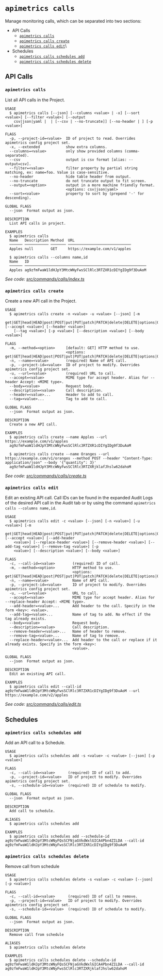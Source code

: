 `apimetrics calls`
==================

Manage monitoring calls, which can be separated into two sections:

* API Calls
  * [`apimetrics calls`](#apimetrics-calls)
  * [`apimetrics calls create`](#apimetrics-calls-create)
  * [`apimetrics calls edit`](#apimetrics-calls-edit)\
* Schedules
  * [`apimetrics calls schedules add`](#apimetrics-calls-schedules-add)
  * [`apimetrics calls schedules delete`](#apimetrics-calls-schedules-delete)

## API Calls

### `apimetrics calls`

List all API calls in the Project.

```
USAGE
  $ apimetrics calls [--json] [--columns <value> | -x] [--sort <value>] [--filter <value>] [--output
    csv|json|yaml |  | [--csv | --no-truncate]] [--no-header | ] [-p <value>]

FLAGS
  -p, --project-id=<value>  ID of project to read. Overrides apimetrics config project set.
  -x, --extended            show extra columns.
  --columns=<value>         only show provided columns (comma-separated).
  --csv                     output is csv format [alias: --output=csv].
  --filter=<value>          filter property by partial string matching, ex: name=foo. Value is case-sensitive.
  --no-header               hide table header from output.
  --no-truncate             do not truncate output to fit screen.
  --output=<option>         output in a more machine friendly format.
                            <options: csv|json|yaml>
  --sort=<value>            property to sort by (prepend '-' for descending).

GLOBAL FLAGS
  --json  Format output as json.

DESCRIPTION
  List API calls in project.

EXAMPLES
  $ apimetrics calls
  Name   Description Method  URL
  ────── ─────────── ─────── ─────────────────────────────
  Apples null        GET     https://example.com/v1/apples

  $ apimetrics calls --columns name,id
  Name   ID
  ────── ────────────────────────────────────────────────────────
  Apples ag9zfmFwaW1ldHJpY3MtcWNyFwsSClRlc3RTZXR1cDIYgIDg9f3DuAoM
```

_See code: [src/commands/calls/index.ts](https://github.com/APImetrics/APIm-CLI/blob/v0.2.1/src/commands/calls/index.ts)_

### `apimetrics calls create`

Create a new API call in the Project.

```
USAGE
  $ apimetrics calls create -n <value> -u <value> [--json] [-m
    get|GET|head|HEAD|post|POST|put|PUT|patch|PATCH|delete|DELETE|options|OPTIONS] [--accept <value>] [--header <value>]
    [--tag <value>] [-p <value>] [--description <value>] [--body <value>]

FLAGS
  -m, --method=<option>     [default: GET] HTTP method to use.
                            <options: get|GET|head|HEAD|post|POST|put|PUT|patch|PATCH|delete|DELETE|options|OPTIONS>
  -n, --name=<value>        (required) Name of API call.
  -p, --project-id=<value>  ID of project to modify. Overrides apimetrics config project set.
  -u, --url=<value>         (required) URL to call.
  --accept=<value>          MIME type for accept header. Alias for --header Accept: <MIME type>.
  --body=<value>            Request body.
  --description=<value>     Call description.
  --header=<value>...       Header to add to call.
  --tag=<value>...          Tag to add to call.

GLOBAL FLAGS
  --json  Format output as json.

DESCRIPTION
  Create a new API call.

EXAMPLES
  $ apimetrics calls create --name Apples --url https://example.com/v1/apples
  ag9zfmFwaW1ldHJpY3MtcWNyFwsSClRlc3RTZXR1cDIYgIDg9f3DuAoM

  $ apimetrics calls create --name Oranges --url https://example.com/v1/oranges --method POST --header "Content-Type: application/json" --body '{"quantity": 3}'
  ag9zfmFwaW1ldHJpY3MtcWNyFwsSClRlc3RTZXRjklafJhslw62dahoM
```

_See code: [src/commands/calls/create.ts](https://github.com/APImetrics/APIm-CLI/blob/v0.2.1/src/commands/calls/create.ts)_

### `apimetrics calls edit`

Edit an existing API call. Call IDs can be found in the expanded Audit Logs of the desired API call in the Audit tab or by using the command `apimetrics calls --columns name,id`.

```
USAGE
  $ apimetrics calls edit -c <value> [--json] [-n <value>] [-u <value>] [-m
    get|GET|head|HEAD|post|POST|put|PUT|patch|PATCH|delete|DELETE|options|OPTIONS] [--accept <value>] [--add-header
    <value>] [--replace-header <value>] [--remove-header <value>] [--add-tag <value>] [--remove-tag <value>] [-p
    <value>] [--description <value>] [--body <value>]

FLAGS
  -c, --call-id=<value>        (required) ID of call.
  -m, --method=<option>        HTTP method to use.
                               <options: get|GET|head|HEAD|post|POST|put|PUT|patch|PATCH|delete|DELETE|options|OPTIONS>
  -n, --name=<value>           Name of API call.
  -p, --project-id=<value>     ID of project to modify. Overrides apimetrics config project set.
  -u, --url=<value>            URL to call.
  --accept=<value>             MIME type for accept header. Alias for --replace-header Accept: <MIME type>.
  --add-header=<value>...      Add header to the call. Specify in the form <key>: <value>.
  --add-tag=<value>...         Name of tag to add. No effect if the tag already exists.
  --body=<value>               Request body.
  --description=<value>        Call description.
  --remove-header=<value>...   Name of header to remove.
  --remove-tag=<value>...      Name of tag to remove.
  --replace-header=<value>...  Add header to the call or replace if it already exists. Specify in the form <key>:
                               <value>.

GLOBAL FLAGS
  --json  Format output as json.

DESCRIPTION
  Edit an existing API call.

EXAMPLES
  $ apimetrics calls edit --call-id ag9zfmFwaW1ldHJpY3MtcWNyFwsSClRlc3RTZXR1cDIYgIDg9f3DuAoM --url https://example.com/v2/apples
```

_See code: [src/commands/calls/edit.ts](https://github.com/APImetrics/APIm-CLI/blob/v0.2.1/src/commands/calls/edit.ts)_

## Schedules

### `apimetrics calls schedules add`

Add an API call to a Schedule.

```
USAGE
  $ apimetrics calls schedules add -s <value> -c <value> [--json] [-p <value>]

FLAGS
  -c, --call-id=<value>      (required) ID of call to add.
  -p, --project-id=<value>   ID of project to modify. Overrides apimetrics config project set.
  -s, --schedule-id=<value>  (required) ID of schedule to modify.

GLOBAL FLAGS
  --json  Format output as json.

DESCRIPTION
  Add call to schedule.

ALIASES
  $ apimetrics calls schedules add

EXAMPLES
  $ apimetrics calls schedules add --schedule-id ag9zfmFwaW1ldHJpY3MtcWNyFQsSCFNjaGVkdWxlGICA4Pbn4ZILDA --call-id ag9zfmFwaW1ldHJpY3MtcWNyFwsSClRlc3RTZXR1cDIYgIDg9f3DuAoM
```

### `apimetrics calls schedules delete`

Remove call from schedule

```
USAGE
  $ apimetrics calls schedules delete -s <value> -c <value> [--json] [-p <value>]

FLAGS
  -c, --call-id=<value>      (required) ID of call to remove.
  -p, --project-id=<value>   ID of project to modify. Overrides apimetrics config project set.
  -s, --schedule-id=<value>  (required) ID of schedule to modify.

GLOBAL FLAGS
  --json  Format output as json.

DESCRIPTION
  Remove call from schedule

ALIASES
  $ apimetrics calls schedules delete

EXAMPLES
  $ apimetrics calls schedules delete --schedule-id ag9zfmFwaW1ldHJpY3MtcWNyFQsSCFNjaGVkdWxlGICA4Pbn4ZILDA --call-id ag9zfmFwaW1ldHJpY3MtcWNyFwsSClRlc3RTZXRjklafJhslw62dahoM
```
